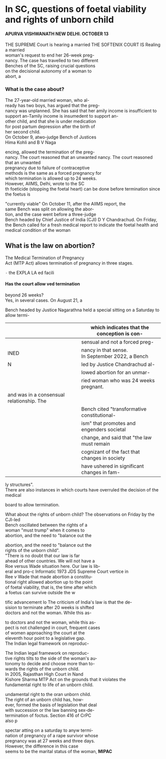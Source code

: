 # In SC, questions of foetal viability and rights of unborn child

#### APURVA VISHWANATH NEW DELHI. OCTOBER 13

THE SUPREME Court is hearing a married THE SOFTENIX COURT IS Realing a married<br>woman's request to end her 26-week preg-<br>nancy. The case has travelled to two different<br>Benches of the SC, raising crucial questions<br>on the decisional autonomy of a woman to<br>abort, a

### What is the case about?

The 27-year-old married woman, who al-<br>ready has two boys, has argued that the preg-<br>nancy was unplanned. She has said that her amily income is insufficient to support an-Tamily income is insumedent to support an-<br>other child, and that she is under medication<br>for post partum depression after the birth of<br>her second child.<br>On October 9, atwo-judge Bench of Justices<br>Hima Kohli and B V Naga

encing, allowed the termination of the preg-<br>nancy. The court reasoned that an unwanted nancy. The court reasoned that an unwanted <br>pregnancy due to failure of contraceptive <br>methods is the same as a forced pregnancy for <br>which termination is allowed up to 24 weeks. <br>However, AIIMS, Delhi, wrote to the SC <br>th foeticide (stopping the foetal heart) can be done before termination since the foetus is

"currently viable" On October 11, after the AIIMS report, the<br>same Bench was split on allowing the abor-<br>tion, and the case went before a three-judge<br>Bench headed by Chief Justice of India (CJI) D Y Chandrachud. On Friday, the Bench called for a fresh medical report to indicate the foetal health and medical condition of the woman

## What is the law on abortion?

The Medical Termination of Pregnancy<br>Act (MTP Act) allows termination of pregnancy in three stages.

٠ the EXPLA LA ed facili

#### Has the court allow ved termination

beyond 26 weeks?<br>Yes, in several cases. On August 21, a

Bench headed by Justice Nagarathna held a special sitting on a Saturday to allow termi-

|                                           | which indicates that the conception is con-        |
|-------------------------------------------|----------------------------------------------------|
|                                           | sensual and not a forced preg-                     |
| INED                                      | nancy in that sense.<br>In September 2022, a Bench |
| Ν                                         | led by Justice Chandrachud al-                     |
|                                           | lowed abortion for an unmar-                       |
|                                           | ried woman who was 24 weeks pregnant.              |
| and was in a consensual relationship. The |                                                    |
|                                           | Bench cited "transformative constitutional-        |
|                                           | ism" that promotes and engenders societal          |
|                                           | change, and said that "the law must remain         |
|                                           | cognizant of the fact that changes in society      |
|                                           | have ushered in significant changes in fam-        |

ly structures".<br>There are also instances in which courts have overruled the decision of the medical

board to allow termination.

What about the rights of unborn child? The observations on Friday by the CJI-led<br>Bench oscillated between the rights of a<br>woman "must trump" when it comes to<br>abortion, and the need to "balance out the

abortion, and the need to "balance out the <br>rights of the unborn child". <br>"There is no doubt that our law is far <br>ahead of other countries. We will not have a <br>Roe versus Wade situation here. Our law is lib-<br>eral and pro-c Informatic 1973 JDS Supreme Court vertice in<br>Ree  $\nu$  Wade that made abortion a constitu-<br>tional right allowed abortion up to the point<br>of foetal viability, that is, the time after which<br>a foetus can survive outside the w

tific advancement lo The criticism of India's law is that the de-<br>sision to terminate after 20 weeks is shifted<br>doctors and not the woman. While this as-

to doctors and not the woman, while this as-<br>pect is not challenged in court, frequent cases<br>of women approaching the court at the<br>eleventh hour point to a legislative gap.<br>The Indian legal framework on reproduc-

The Indian legal framework on reproduc-<br>tive rights tilts to the side of the woman's au-<br>tonomy to decide and choose more than to-<br>wards the rights of the unborn child.<br>In 2005, Rajasthan High Court in Nand<br>Kishore Sharma MTP Act on the grounds that it violates the <br>fundamental right to life of an unborn child.

undamental right to the oran unborn child.<br>The right of an unborn child has, how-<br>ever, formed the basis of legislation that deal<br>with succession or the law banning sex-de-<br>termination of foctus. Section 416 of CrPC<br>also p

spectar atting on a saturday to anyw termi-<br>nation of pregnancy of a rape survivor whose<br>pregnancy was at 27 weeks and three days.<br>However, the difference in this case<br>seems to be the marital status of the woman, **MIPAC**